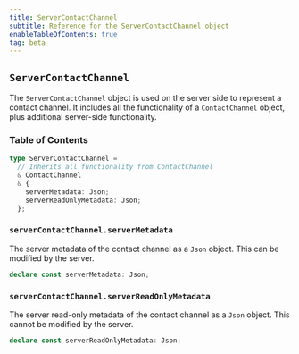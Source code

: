 ```yaml
---
title: ServerContactChannel
subtitle: Reference for the ServerContactChannel object
enableTableOfContents: true
tag: beta
---
```


## `ServerContactChannel`

The `ServerContactChannel` object is used on the server side to represent a contact channel. It includes all the functionality of a `ContactChannel` object, plus additional server-side functionality.

### Table of Contents

```typescript
type ServerContactChannel =
  // Inherits all functionality from ContactChannel
  & ContactChannel
  & {
    serverMetadata: Json;
    serverReadOnlyMetadata: Json;
  };
```

### `serverContactChannel.serverMetadata`

The server metadata of the contact channel as a `Json` object. This can be modified by the server.

```typescript
declare const serverMetadata: Json;
```

### `serverContactChannel.serverReadOnlyMetadata`

The server read-only metadata of the contact channel as a `Json` object. This cannot be modified by the server.

```typescript
declare const serverReadOnlyMetadata: Json;
``` 